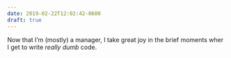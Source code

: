```yaml
---
date: 2019-02-22T12:02:42-0600
draft: true
---
```




Now that I’m (mostly) a manager, I take great joy in the brief moments wher I get to write _really dumb_ code.



